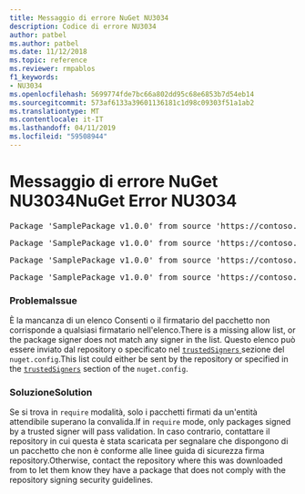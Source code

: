 ```yaml
---
title: Messaggio di errore NuGet NU3034
description: Codice di errore NU3034
author: patbel
ms.author: patbel
ms.date: 11/12/2018
ms.topic: reference
ms.reviewer: rmpablos
f1_keywords:
- NU3034
ms.openlocfilehash: 5699774fde7bc66a802dd95c68e6853b7d54eb14
ms.sourcegitcommit: 573af6133a39601136181c1d98c09303f51a1ab2
ms.translationtype: MT
ms.contentlocale: it-IT
ms.lasthandoff: 04/11/2019
ms.locfileid: "59508944"
---
```

# <a name="nuget-error-nu3034"></a><span data-ttu-id="009cc-103">Messaggio di errore NuGet NU3034</span><span class="sxs-lookup"><span data-stu-id="009cc-103">NuGet Error NU3034</span></span>

<pre>Package 'SamplePackage v1.0.0' from source 'https://contoso.com/index.json': signatureValidationMode is set to require, so packages are allowed only if signed by trusted signers; however, no trusted signers were specified.</pre>
<pre>Package 'SamplePackage v1.0.0' from source 'https://contoso.com/index.json': The package signature certificate fingerprint does not match any certificate fingerprint in the allow list.</pre>
<pre>Package 'SamplePackage v1.0.0' from source 'https://contoso.com/index.json': This repository indicated that all its packages are repository signed; however, it listed no signing certificates.</pre>
<pre>Package 'SamplePackage v1.0.0' from source 'https://contoso.com/index.json': This package was not repository signed with a certificate listed by this repository.</pre>

### <a name="issue"></a><span data-ttu-id="009cc-104">Problema</span><span class="sxs-lookup"><span data-stu-id="009cc-104">Issue</span></span>

<span data-ttu-id="009cc-105">È la mancanza di un elenco Consenti o il firmatario del pacchetto non corrisponde a qualsiasi firmatario nell'elenco.</span><span class="sxs-lookup"><span data-stu-id="009cc-105">There is a missing allow list, or the package signer does not match any signer in the list.</span></span> <span data-ttu-id="009cc-106">Questo elenco può essere inviato dal repository o specificato nel [ `trustedSigners` ](../nuget-config-file.md#trustedsigners-section) sezione del `nuget.config`.</span><span class="sxs-lookup"><span data-stu-id="009cc-106">This list could either be sent by the repository or specified in the [`trustedSigners`](../nuget-config-file.md#trustedsigners-section) section of the `nuget.config`.</span></span>

### <a name="solution"></a><span data-ttu-id="009cc-107">Soluzione</span><span class="sxs-lookup"><span data-stu-id="009cc-107">Solution</span></span>

<span data-ttu-id="009cc-108">Se si trova in `require` modalità, solo i pacchetti firmati da un'entità attendibile superano la convalida.</span><span class="sxs-lookup"><span data-stu-id="009cc-108">If in `require` mode, only packages signed by a trusted signer will pass validation.</span></span> <span data-ttu-id="009cc-109">In caso contrario, contattare il repository in cui questa è stata scaricata per segnalare che dispongono di un pacchetto che non è conforme alle linee guida di sicurezza firma repository.</span><span class="sxs-lookup"><span data-stu-id="009cc-109">Otherwise, contact the repository where this was downloaded from to let them know they have a package that does not comply with the repository signing security guidelines.</span></span>
